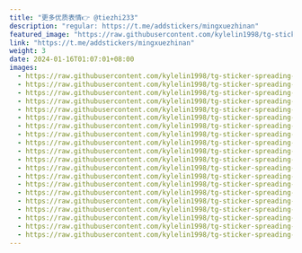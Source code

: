 ```yaml
---
title: "更多优质表情👉 @tiezhi233"
description: "regular: https://t.me/addstickers/mingxuezhinan"
featured_image: "https://raw.githubusercontent.com/kylelin1998/tg-sticker-spreading-worldwide-images/main/img/3a7b53aa-1f7e-402a-aeca-1b61787d7fb6.jpg"
link: "https://t.me/addstickers/mingxuezhinan"
weight: 3
date: 2024-01-16T01:07:01+08:00
images:
  - https://raw.githubusercontent.com/kylelin1998/tg-sticker-spreading-worldwide-images/main/img/3a7b53aa-1f7e-402a-aeca-1b61787d7fb6.jpg
  - https://raw.githubusercontent.com/kylelin1998/tg-sticker-spreading-worldwide-images/main/img/c61c7ae0-3655-4280-a261-048b29f668b1.jpg
  - https://raw.githubusercontent.com/kylelin1998/tg-sticker-spreading-worldwide-images/main/img/fd4a51a0-c175-462b-aa7f-fd88556c7bed.jpg
  - https://raw.githubusercontent.com/kylelin1998/tg-sticker-spreading-worldwide-images/main/img/bf0c2023-8aa6-414a-a355-195e347f5fee.jpg
  - https://raw.githubusercontent.com/kylelin1998/tg-sticker-spreading-worldwide-images/main/img/4052224d-6167-485e-a1ad-158b3b769a58.jpg
  - https://raw.githubusercontent.com/kylelin1998/tg-sticker-spreading-worldwide-images/main/img/9b5242cb-ec58-4841-87b4-4385b51f0d72.jpg
  - https://raw.githubusercontent.com/kylelin1998/tg-sticker-spreading-worldwide-images/main/img/03e6f8a7-1908-453e-9383-6f4eb6cf3a81.jpg
  - https://raw.githubusercontent.com/kylelin1998/tg-sticker-spreading-worldwide-images/main/img/7da82fcc-3728-45ef-a368-8f7169f98126.jpg
  - https://raw.githubusercontent.com/kylelin1998/tg-sticker-spreading-worldwide-images/main/img/dbdd4a39-c23c-46d5-8f59-eb7255d1773f.jpg
  - https://raw.githubusercontent.com/kylelin1998/tg-sticker-spreading-worldwide-images/main/img/e2e442d8-3327-4c48-8725-97b9a293ddeb.jpg
  - https://raw.githubusercontent.com/kylelin1998/tg-sticker-spreading-worldwide-images/main/img/6bf95181-3fcd-43b5-9fd8-e378e548077b.jpg
  - https://raw.githubusercontent.com/kylelin1998/tg-sticker-spreading-worldwide-images/main/img/08941797-6e34-4f0b-b888-ba7d132071f5.jpg
  - https://raw.githubusercontent.com/kylelin1998/tg-sticker-spreading-worldwide-images/main/img/88f86d47-1904-4b36-8714-471b6be69f5a.jpg
  - https://raw.githubusercontent.com/kylelin1998/tg-sticker-spreading-worldwide-images/main/img/48746b7d-6fce-45fa-9999-7c6bca49a7f6.jpg
  - https://raw.githubusercontent.com/kylelin1998/tg-sticker-spreading-worldwide-images/main/img/26eade94-a025-434b-89dd-f35c1b93bf55.jpg
  - https://raw.githubusercontent.com/kylelin1998/tg-sticker-spreading-worldwide-images/main/img/0d3703d9-1a77-4f1b-b84a-4dc6a8156a80.jpg
  - https://raw.githubusercontent.com/kylelin1998/tg-sticker-spreading-worldwide-images/main/img/c08a97e5-55bb-4341-85f6-890e8110542d.jpg
  - https://raw.githubusercontent.com/kylelin1998/tg-sticker-spreading-worldwide-images/main/img/98c05c41-b0ff-4c58-8dd0-a5ea97dab7d1.jpg
  - https://raw.githubusercontent.com/kylelin1998/tg-sticker-spreading-worldwide-images/main/img/9e7b6377-4833-45c6-8896-3dc2da486f25.jpg
  - https://raw.githubusercontent.com/kylelin1998/tg-sticker-spreading-worldwide-images/main/img/38bbd814-ea11-49f5-82bb-1a6e611e8a62.jpg
---
```

